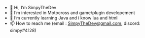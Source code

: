 - 👋 Hi, I’m SimpyTheDev
- 👀 I’m interested in Motocross and game/plugin developement
- 🌱 I’m currently learning Java and i know lua and html
- 📫 How to reach me (email : SimpyTheDev@gmail.com, discord: simpy#4128)

